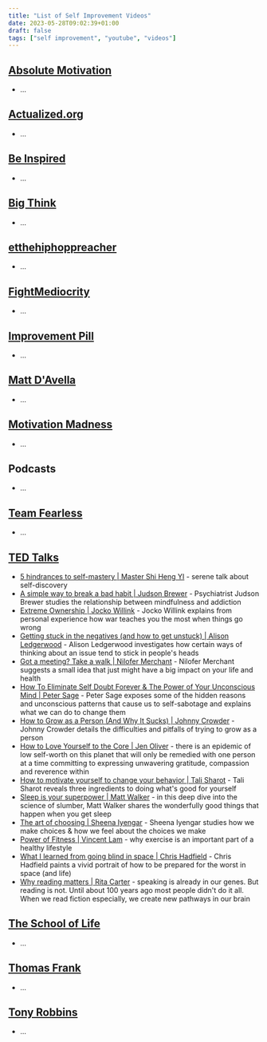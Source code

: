 ```yaml
---
title: "List of Self Improvement Videos"
date: 2023-05-28T09:02:39+01:00
draft: false
tags: ["self improvement", "youtube", "videos"]
---
```

## [Absolute Motivation](https://www.youtube.com/channel/UCpmZQGTZXn9xd4nN59pbIWQ/)
- ...

## [Actualized.org](https://www.youtube.com/user/ActualizedOrg/)
- ...

## [Be Inspired](https://www.youtube.com/@BeInspiredChannel/)
- ...

## [Big Think](https://www.youtube.com/@bigthink/)
- ...

## [etthehiphoppreacher](https://www.youtube.com/user/etthehiphoppreacher/)
- ...

## [FightMediocrity](https://www.youtube.com/user/phuckmediocrity/)
- ...

## [Improvement Pill](https://www.youtube.com/@ImprovementPill/)
- ...

## [Matt D'Avella](https://www.youtube.com/@mattdavella/)
- ...

## [Motivation Madness](https://www.youtube.com/user/viralrescue/)
- ...

## Podcasts
- ...

## [Team Fearless](https://www.youtube.com/@TeamFearless/)
- ...

## [TED Talks](https://www.ted.com/talks/)
- [5 hindrances to self-mastery | Master Shi Heng YI](https://www.youtube.com/watch?v=4-079YIasck/) - serene talk about self-discovery
- [A simple way to break a bad habit | Judson Brewer](https://www.youtube.com/watch?v=-moW9jvvMr4/) - Psychiatrist Judson Brewer studies the relationship between mindfulness and addiction
- [Extreme Ownership | Jocko Willink](https://www.youtube.com/watch?v=ljqra3BcqWM/) - Jocko Willink explains from personal experience how war teaches you the most when things go wrong
- [Getting stuck in the negatives (and how to get unstuck) | Alison Ledgerwood](https://www.youtube.com/watch?v=7XFLTDQ4JMk/) - Alison Ledgerwood investigates how certain ways of thinking about an issue tend to stick in people's heads
- [Got a meeting? Take a walk | Nilofer Merchant](https://www.youtube.com/watch?v=iE9HMudybyc/) - Nilofer Merchant suggests a small idea that just might have a big impact on your life and health
- [How To Eliminate Self Doubt Forever & The Power of Your Unconscious Mind | Peter Sage](https://www.youtube.com/watch?v=v1ojZKWfShQ/) - Peter Sage exposes some of the hidden reasons and unconscious patterns that cause us to self-sabotage and explains what we can do to change them
- [How to Grow as a Person (And Why It Sucks) | Johnny Crowder](https://www.youtube.com/watch?v=56Zb_TLhPOw/) - Johnny Crowder details the difficulties and pitfalls of trying to grow as a person
- [How to Love Yourself to the Core | Jen Oliver](https://www.youtube.com/watch?v=ZQNk7KVU_6A/) - there is an epidemic of low self-worth on this planet that will only be remedied with one person at a time committing to expressing unwavering gratitude, compassion and reverence within
- [How to motivate yourself to change your behavior | Tali Sharot](https://www.youtube.com/watch?v=xp0O2vi8DX4/) - Tali Sharot reveals three ingredients to doing what's good for yourself
- [Sleep is your superpower | Matt Walker](https://www.youtube.com/watch?v=5MuIMqhT8DM/) - in this deep dive into the science of slumber, Matt Walker shares the wonderfully good things that happen when you get sleep
- [The art of choosing | Sheena Iyengar](https://www.youtube.com/watch?v=lDq9-QxvsNU/) - Sheena Iyengar studies how we make choices & how we feel about the choices we make
- [Power of Fitness | Vincent Lam](https://www.youtube.com/watch?v=37UhELFvPec/) - why exercise is an important part of a healthy lifestyle
- [What I learned from going blind in space | Chris Hadfield](https://www.youtube.com/watch?v=Zo62S0ulqhA/) - Chris Hadfield paints a vivid portrait of how to be prepared for the worst in space (and life)
- [Why reading matters | Rita Carter](https://www.youtube.com/watch?v=muuWRKYi09s/) - speaking is already in our genes. But reading is not. Until about 100 years ago most people didn't do it all. When we read fiction especially, we create new pathways in our brain

## [The School of Life](https://www.youtube.com/@theschooloflifetv/)
- ...

## [Thomas Frank](https://www.youtube.com/@Thomasfrank/)
- ...

## [Tony Robbins](https://www.youtube.com/@TonyRobbinsLive/)
- ...
